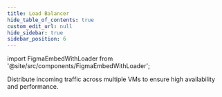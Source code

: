 ```yaml
---
title: Load Balancer
hide_table_of_contents: true
custom_edit_url: null
hide_sidebar: true
sidebar_position: 6
---
```


import FigmaEmbedWithLoader from '@site/src/components/FigmaEmbedWithLoader';

Distribute incoming traffic across multiple VMs to ensure high availability and performance.

<div style={{ width: "100%", margin: 0, padding: 0, overflow: "hidden" }}>
  <FigmaEmbedWithLoader
    className="figma-wrapper"
    url="https://embed.figma.com/proto/rRzIPVLSW1jXkc5E8bjth4/Load-Balancer?node-id=5-153&scaling=scale-down-width&content-scaling=fixed&page-id=0%3A1&embed-host=share"
    thumbnail="/img/template-thumbnail.jpg"
    height="620px"
  />
</div>